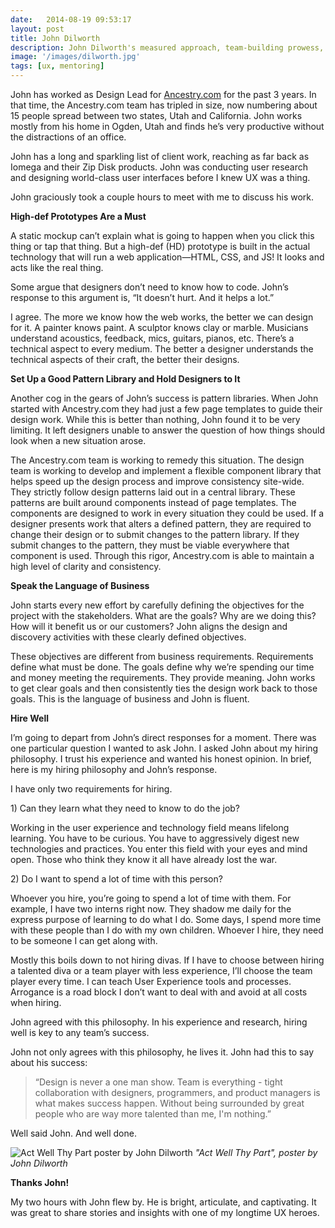 ```yaml
---
date:   2014-08-19 09:53:17
layout: post
title: John Dilworth
description: John Dilworth's measured approach, team-building prowess, and beautiful, meaningful work make him a UX hero.
image: '/images/dilworth.jpg'
tags: [ux, mentoring]
---
```


<p>John has worked as Design Lead for <a href="http://ancestry.com/">Ancestry.com</a> for the past 3 years. In that time, the Ancestry.com team has tripled in size, now numbering about 15 people spread between two states, Utah and California. John works mostly from his home in Ogden, Utah and finds he&rsquo;s very productive without the distractions of an office.</p>
<p>John has a long and sparkling list of client work, reaching as far back as Iomega and their Zip Disk products. John was conducting user research and designing world-class user interfaces before I knew UX was a thing.</p>
<p>John graciously took a couple hours to meet with me to discuss his work.</p>
<p><strong>High-def Prototypes Are a Must</strong></p>
<p>A static mockup can&rsquo;t explain what is going to happen when you click this thing or tap that thing. But a high-def (HD) prototype is built in the actual technology that will run a web application&mdash;HTML, CSS, and JS! It looks and acts like the real thing.</p>
<p>Some argue that designers don&rsquo;t need to know how to code. John&rsquo;s response to this argument is, &ldquo;It doesn&rsquo;t hurt. And it helps a lot.&rdquo; </p>
<p>I agree. The more we know how the web works, the better we can design for it. A painter knows paint. A sculptor knows clay or marble. Musicians understand acoustics, feedback, mics, guitars, pianos, etc. There&rsquo;s a technical aspect to every medium. The better a designer understands the technical aspects of their craft, the better their designs.</p>
<p><strong>Set Up a Good Pattern Library and Hold Designers to It</strong></p>
<p>Another cog in the gears of John&rsquo;s success is pattern libraries. When John started with Ancestry.com they had just a few page templates to guide their design work. While this is better than nothing, John found it to be very limiting. It left designers unable to answer the question of how things should look when a new situation arose.</p>
<p>The Ancestry.com team is working to remedy this situation. The design team is working to develop and implement a flexible component library that helps speed up the design process and improve consistency site-wide. They strictly follow design patterns laid out in a central library. These patterns are built around components instead of page templates. The components are designed to work in every situation they could be used. If a designer presents work that alters a defined pattern, they are required to change their design or to submit changes to the pattern library. If they submit changes to the pattern, they must be viable everywhere that component is used. Through this rigor, Ancestry.com is able to maintain a high level of clarity and consistency.</p>
<p><strong>Speak the Language of Business</strong></p>
<p>John starts every new effort by carefully defining the objectives for the project with the stakeholders. What are the goals? Why are we doing this? How will it benefit us or our customers? John aligns the design and discovery activities with these clearly defined objectives.</p>
<p>These objectives are different from business requirements. Requirements define what must be done. The goals define why we&rsquo;re spending our time and money meeting the requirements. They provide meaning. John works to get clear goals and then consistently ties the design work back to those goals. This is the language of business and John is fluent.</p>
<p><strong>Hire Well</strong></p>
<p>I&rsquo;m going to depart from John&rsquo;s direct responses for a moment. There was one particular question I wanted to ask John. I asked John about my hiring philosophy. I trust his experience and wanted his honest opinion. In brief, here is my hiring philosophy and John&rsquo;s response.</p>
<p>I have only two requirements for hiring. </p>
<p>1) Can they learn what they need to know to do the job?</p>
<p>Working in the user experience and technology field means lifelong learning. You have to be curious. You have to aggressively digest new technologies and practices. You enter this field with your eyes and mind open. Those who think they know it all have already lost the war.</p>
<p>2) Do I want to spend a lot of time with this person?</p>
<p>Whoever you hire, you&rsquo;re going to spend a lot of time with them. For example, I have two interns right now. They shadow me daily for the express purpose of learning to do what I do. Some days, I spend more time with these people than I do with my own children. Whoever I hire, they need to be someone I can get along with.</p>
<p>Mostly this boils down to not hiring divas. If I have to choose between hiring a talented diva or a team player with less experience, I&rsquo;ll choose the team player every time. I can teach User Experience tools and processes. Arrogance is a road block I don&rsquo;t want to deal with and avoid at all costs when hiring.</p>
<p>John agreed with this philosophy. In his experience and research, hiring well is key to any team&rsquo;s success.</p>
<p>John not only agrees with this philosophy, he lives it. John had this to say about his success:</p>
<blockquote>&ldquo;Design is never a one man show. Team is everything - tight collaboration with designers, programmers, and product managers is what makes success happen. Without being surrounded by great people who are way more talented than me, I'm nothing.&rdquo;</blockquote>
<p>Well said John. And well done.</p>

![Act Well Thy Part poster by John Dilworth]({{site.baseurl}}/images/actwell.jpg)
*"Act Well Thy Part", poster by John Dilworth*

<p><strong>Thanks John!</strong></p>
<p>My two hours with John flew by. He is bright, articulate, and captivating. It was great to share stories and insights with one of my longtime UX heroes.</p>
